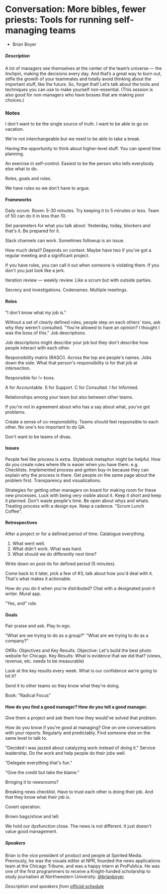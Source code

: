 # Conversation: More bibles, fewer priests: Tools for running self-managing teams

* Brian Boyer

##### Description

A lot of managers see themselves at the center of the team’s universe — the linchpin, making the decisions every day. And that’s a great way to burn out, stifle the growth of your teammates and totally avoid thinking about the important stuff, like the future. So, forget that! Let’s talk about the tools and techniques you can use to make yourself non-essential. (This session is also good for non-managers who have bosses that are making poor choices.)

### Notes

I don't want to be the single source of truth. I want to be able to go on vacation.

We're not interchangeable but we need to be able to take a break.

Having the opportunity to think about higher-level stuff. You can spend time planning.

An exercise in self-control. Easiest to be the person who tells everybody else what to do.

Roles, goals and rules.

We have rules so we don't have to argue.

#### Frameworks

Daily scrum. Room: 5-30 minutes. Try keeping it to 5 minutes or less. Team of 50 can do it in less than 10.

Set parameters for what you talk about: Yesterday, today, blockers and that's it. Be prepared for it.

Slack channels can work. Sometimes followup is an issue.

How much detail? Depends on context. Maybe have two if you've got a regular meeting and a significant project.

If you have rules, you can call it out when someone is violating them. If you don't you just look like a jerk.

Iteration review — weekly review. Like a scrum but with outside parties.

Secrecy and investigations. Codenames. Multiple meetings.

#### Roles

"I don't know what my job is."

Without a set of clearly defined roles, people step on each others' toes, ask why they weren't consulted. "You're allowed to have an opinion? I thought I was the boss of this." Job descriptions.

Job descriptions might describe your job but they don't describe how people interact with each other.

Responsibility matrix (RASCI). Across the top are people's names. Jobs down the side. What that person's responsibility is for that job at intersection.

Responsible for != boss.

A for Accountable. S for Support. C for Consulted. I for Informed.

Relationships among your team but also between other teams.

If you're not in agreement about who has a say about what, you've got problems.

Create a sense of co-responsibility. Teams should feel responsible to each other. No one's too important to do QA.

Don't want to be teams of divas.

#### Issues

People feel like process is extra. Stylebook metaphor might be helpful. How do you create rules where life is easier when you have them. e.g. Checklists. Implemented process and gotten buy-in because they can explain why the process is there. Get people on the same page about the problem first. Transparency and visualizations.

Strategies for getting other managers on board for making room for these new processes. Luck with being very visible about it. Keep it short and keep it planned. Don't waste people's time. Be open about whys and whats. Treating process with a design eye. Keep a cadence. "Scrum Lunch Coffee".

#### Retrospectives

After a project or for a defined period of time. Catalogue everything.

1. What went well.
2. What didn't work. What was hard.
3. What should we do differently next time?

Write down on post-its for defined period (5 minutes).

Come back to it later, pick a few of #3, talk about how you'd deal with it. That's what makes it actionable.

How do you do it when you're distributed? Chat with a designated post-it writer. Mural app.

"Yes, and" rule.

#### Goals

Pair praise and ask. Play to ego.

"What are we trying to do as a group?" "What are we trying to do as a company?"

OKRs: Objectives and Key Results. Objective: Let's build the best photo website for Chicago. Key Results: What is evidence that we did that? (views, revenue, etc. needs to be measurable)

Look at the key results every week. What is our confidence we're going to hit it?

Send it to other teams so they know what they're doing.

Book: "Radical Focus"

#### How do you find a good manager? How do you tell a good manager.

Give them a project and ask them how they would've solved that problem.

How do you know if you're good at managing? One on one conversations with your reports. Regularly and predictably. Find someone else on the same level to talk to.

"Decided I was jazzed about catalyzing work instead of doing it." Service leadership. Do the work and help people do their jobs well.

"Delegate everything that's fun."

"Give the credit but take the blame."

Bringing it to newsrooms?

Breaking news checklist. Have to trust each other is doing their job. And that they know what their job is.

Covert operation.

Brown bags/show and tell.

We hold our dysfunction close. The news is not different. It just doesn't value good management.

##### Speakers

Brian is the vice president of product and people at Spirited Media. Previously, he was the visuals editor at NPR, founded the news applications team at the Chicago Tribune, and was a happy intern at ProPublica. He was one of the first programmers to receive a Knight-funded scholarship to study journalism at Northwestern University. [@brianboyer](https://twitter.com/brianboyer)

*Description and speakers from [official schedule](https://www.ire.org/events-and-training/event/3189/3686/)*